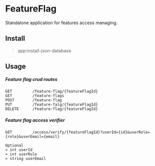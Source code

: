 # FeatureFlag

Standalone application for features access managing.

## Install

> app:install-json-database

## Usage

##### Feature flag crud routes

    GET         /feature-flag/{featureFlagId}
    GET         /feature-flags
    POST        /feature-flag
    PUT         /feature-falg/{featureFlagId}
    DELETE      /feature-flag/{featureFlagId}


##### Feature flag access verifier

    GET         /access/verify/{featureFlagId}?userId={id}&userRole={role}&userEmail={email}

    Optional
    > int userId    
    > int userRole
    > string userEmail
